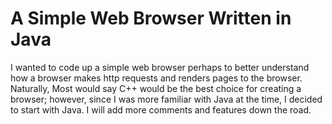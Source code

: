 A Simple Web Browser Written in Java
====================================
I wanted to code up a simple web browser perhaps to better understand how a browser
makes http requests and renders pages to the browser. Naturally, Most would say C++
would be the best choice for creating a browser; however, since I was more familiar
with Java at the time, I decided to start with Java. 
I will add more comments and features down
the road.
